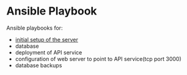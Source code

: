 # Ansible Playbook

Ansible playbooks for:

* [initial setup of the server](./initial_server_setup.yml)
* database
* deployment of API service
* configuration of web server to point to API service(tcp port 3000)
* database backups
